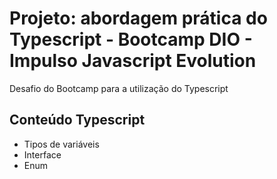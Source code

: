 # Projeto: abordagem prática do Typescript - Bootcamp DIO - Impulso Javascript Evolution

Desafio do Bootcamp para a utilização do Typescript

## Conteúdo Typescript
- Tipos de variáveis
- Interface
- Enum
